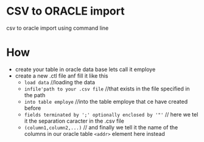 # CSV to ORACLE import
csv to oracle import using command line

# How
  - create your table in oracle data base lets call it employe
  - create a new .ctl file anf fill it like this 
    - ```load data```                      //loading the data
    - ```infile'path to your .csv file```  //that exists in the file specified in the path
    - ```into table employe```              //into the table employe that ce have created before
    - ```fields terminated by ';' optionally enclosed by '"'``` // here we tel it the separation caracter in the .csv file
    - ```(column1,column2,...)```           // and finally we tell it the name of the columns in our oracle table
`<addr>` element here instead
